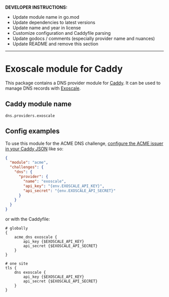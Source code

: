 **DEVELOPER INSTRUCTIONS:**

- Update module name in go.mod
- Update dependencies to latest versions
- Update name and year in license
- Customize configuration and Caddyfile parsing
- Update godocs / comments (especially provider name and nuances)
- Update README and remove this section

---

Exoscale module for Caddy
===========================

This package contains a DNS provider module for [Caddy](https://github.com/caddyserver/caddy). It can be used to manage DNS records with [Exoscale](https://www.exoscale.com/).

## Caddy module name

```
dns.providers.exoscale
```

## Config examples

To use this module for the ACME DNS challenge, [configure the ACME issuer in your Caddy JSON](https://caddyserver.com/docs/json/apps/tls/automation/policies/issuer/acme/) like so:

```json
{
  "module": "acme",
  "challenges": {
    "dns": {
      "provider": {
        "name": "exoscale",
        "api_key": "{env.EXOSCALE_API_KEY}",
        "api_secret": "{env.EXOSCALE_API_SECRET}"
      }
    }
  }
}
```

or with the Caddyfile:

```
# globally
{
	acme_dns exoscale {
	    api_key {$EXOSCALE_API_KEY}
	    api_secret {$EXOSCALE_API_SECRET}
	}
}
```

```
# one site
tls {
	dns exoscale {
	    api_key {$EXOSCALE_API_KEY}
	    api_secret {$EXOSCALE_API_SECRET}
	}
}
```